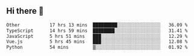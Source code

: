 ## Hi there 👋

<!--START_SECTION:waka-->

```txt
Other           17 hrs 13 mins  █████████░░░░░░░░░░░░░░░░   36.09 %
TypeScript      14 hrs 59 mins  ████████░░░░░░░░░░░░░░░░░   31.41 %
JavaScript      5 hrs 51 mins   ███░░░░░░░░░░░░░░░░░░░░░░   12.29 %
Vue.js          5 hrs 45 mins   ███░░░░░░░░░░░░░░░░░░░░░░   12.08 %
Python          54 mins         ▒░░░░░░░░░░░░░░░░░░░░░░░░   01.92 %
```

<!--END_SECTION:waka-->
